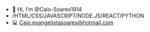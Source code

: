 - 👋 Hi, I’m @Caio-Soares1914
- /HTML/CSS/JAVASCRIPT/NODE.JS/REACT/PYTHON
- 💻 Caio.evangelistasoares@hotmail.com 

<!---
Caio-Soares1914/Caio-Soares1914 is a ✨ special ✨ repository because its `README.md` (this file) appears on your GitHub profile.
You can click the Preview link to take a look at your changes.
--->
